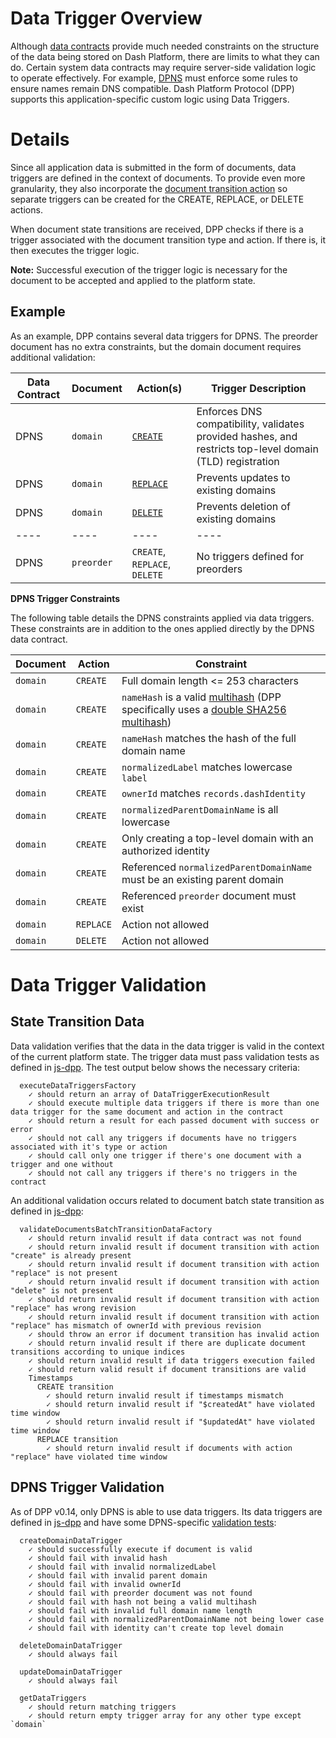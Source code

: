 # Data Trigger Overview

Although [data contracts](data-contract.md) provide much needed constraints on the structure of the data being stored on Dash Platform, there are limits to what they can do. Certain system data contracts may require server-side validation logic to operate effectively. For example, [DPNS](https://dashplatform.readme.io/docs/explanation-dpns) must enforce some rules to ensure names remain DNS compatible. Dash Platform Protocol (DPP) supports this application-specific custom logic using Data Triggers.

# Details

Since all application data is submitted in the form of documents, data triggers are defined in the context of documents. To provide even more granularity, they also incorporate the [document transition action](document.md#document-transition-action) so separate triggers can be created for the CREATE, REPLACE, or DELETE actions.

When document state transitions are received, DPP checks if there is a trigger associated with the document transition type and action. If there is, it then executes the trigger logic. 

**Note:** Successful execution of the trigger logic is necessary for the document to be accepted and applied to the platform state.

## Example

As an example, DPP contains several data triggers for DPNS. The preorder document has no extra constraints, but the domain document requires additional validation:

| Data Contract | Document | Action(s) | Trigger Description |
| - | - | - | - |
| DPNS | `domain` | [`CREATE`](https://github.com/dashevo/js-dpp/blob/v0.14.0/lib/dataTrigger/dpnsTriggers/createDomainDataTrigger.js) | Enforces DNS compatibility, validates provided hashes, and restricts top-level domain (TLD) registration |
| DPNS | `domain` | [`REPLACE`](https://github.com/dashevo/js-dpp/blob/v0.14.0/lib/dataTrigger/dpnsTriggers/updateDomainDataTrigger.js) | Prevents updates to existing domains |
| DPNS | `domain` | [`DELETE`](https://github.com/dashevo/js-dpp/blob/v0.14.0/lib/dataTrigger/dpnsTriggers/deleteDomainDataTrigger.js) | Prevents deletion of existing domains |
| ---- | ----| ---- | ---- |
| DPNS | `preorder` | `CREATE`, `REPLACE`, `DELETE` | No triggers defined for preorders |

**DPNS Trigger Constraints**

The following table details the DPNS constraints applied via data triggers. These constraints are in addition to the ones applied directly by the DPNS data contract.

| Document | Action | Constraint |
| - | - | - |
| `domain` | `CREATE` | Full domain length <= 253 characters |
| `domain` | `CREATE` | `nameHash` is a valid [multihash](https://github.com/multiformats/multihash) (DPP specifically uses a [double SHA256 multihash](https://github.com/dashevo/js-dpp/blob/v0.14.0/lib/util/multihashDoubleSHA256.js#L14)) |
| `domain` | `CREATE` | `nameHash` matches the hash of the full domain name |
| `domain` | `CREATE` | `normalizedLabel` matches lowercase `label` |
| `domain` | `CREATE` | `ownerId` matches `records.dashIdentity` |
| `domain` | `CREATE` | `normalizedParentDomainName` is all lowercase |
| `domain` | `CREATE` | Only creating a top-level domain with an authorized identity |
| `domain` | `CREATE` | Referenced `normalizedParentDomainName` must be an existing parent domain |
| `domain` | `CREATE` | Referenced `preorder` document must exist |
| `domain` | `REPLACE` | Action not allowed |
| `domain` | `DELETE` | Action not allowed |

# Data Trigger Validation

## State Transition Data

Data validation verifies that the data in the data trigger is valid in the context of the current platform state. The trigger data must pass validation tests as defined in [js-dpp](https://github.com/dashevo/js-dpp/blob/v0.14.0/test/integration/document/stateTransition/validation/data/executeDataTriggersFactory.spec.js). The test output below shows the necessary criteria:

```
  executeDataTriggersFactory
    ✓ should return an array of DataTriggerExecutionResult
    ✓ should execute multiple data triggers if there is more than one data trigger for the same document and action in the contract
    ✓ should return a result for each passed document with success or error
    ✓ should not call any triggers if documents have no triggers associated with it's type or action
    ✓ should call only one trigger if there's one document with a trigger and one without
    ✓ should not call any triggers if there's no triggers in the contract
```

An additional validation occurs related to document batch state transition as defined in [js-dpp](https://github.com/dashevo/js-dpp/blob/v0.14.0/test/unit/document/stateTransition/data/validateDocumentsBatchTransitionDataFactory.spec.js#351):

```
  validateDocumentsBatchTransitionDataFactory
    ✓ should return invalid result if data contract was not found
    ✓ should return invalid result if document transition with action "create" is already present
    ✓ should return invalid result if document transition with action "replace" is not present
    ✓ should return invalid result if document transition with action "delete" is not present
    ✓ should return invalid result if document transition with action "replace" has wrong revision
    ✓ should return invalid result if document transition with action "replace" has mismatch of ownerId with previous revision
    ✓ should throw an error if document transition has invalid action
    ✓ should return invalid result if there are duplicate document transitions according to unique indices
    ✓ should return invalid result if data triggers execution failed
    ✓ should return valid result if document transitions are valid
    Timestamps
      CREATE transition
        ✓ should return invalid result if timestamps mismatch
        ✓ should return invalid result if "$createdAt" have violated time window
        ✓ should return invalid result if "$updatedAt" have violated time window
      REPLACE transition
        ✓ should return invalid result if documents with action "replace" have violated time window
```

## DPNS Trigger Validation

As of DPP v0.14, only DPNS is able to use data triggers. Its data triggers are defined in [js-dpp](https://github.com/dashevo/js-dpp/tree/v0.14.0/lib/dataTrigger/dpnsTriggers) and have some DPNS-specific [validation tests](https://github.com/dashevo/js-dpp/tree/v0.14.0/test/unit/dataTrigger/dpnsTriggers):


```
  createDomainDataTrigger
    ✓ should successfully execute if document is valid
    ✓ should fail with invalid hash
    ✓ should fail with invalid normalizedLabel
    ✓ should fail with invalid parent domain
    ✓ should fail with invalid ownerId
    ✓ should fail with preorder document was not found
    ✓ should fail with hash not being a valid multihash
    ✓ should fail with invalid full domain name length
    ✓ should fail with normalizedParentDomainName not being lower case
    ✓ should fail with identity can't create top level domain

  deleteDomainDataTrigger
    ✓ should always fail

  updateDomainDataTrigger
    ✓ should always fail

  getDataTriggers
    ✓ should return matching triggers
    ✓ should return empty trigger array for any other type except `domain`
```    

